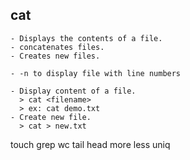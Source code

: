 ## cat
    - Displays the contents of a file.
    - concatenates files.
    - Creates new files.
    
    - -n to display file with line numbers
    
    - Display content of a file.
      > cat <filename>
      > ex: cat demo.txt
    - Create new file.
      > cat > new.txt


touch
grep
wc
tail
head
more
less
uniq
